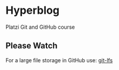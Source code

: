 # Hyperblog

Platzi Git and GitHub course

## Please Watch

For a large file storage in GitHub use:
[git-lfs](https://git-lfs.github.com/)
